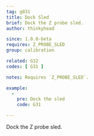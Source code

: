 ```yaml
---
tag: g031
title: Dock Sled
brief: Dock the Z probe sled.
author: thinkyhead

since: 1.0.0-beta
requires: Z_PROBE_SLED
group: calibration

related: G32
codes: [ G31 ]

notes: Requires `Z_PROBE_SLED`.

example:
  -
    pre: Dock the sled
    code: G31

---
```


Dock the Z probe sled.

